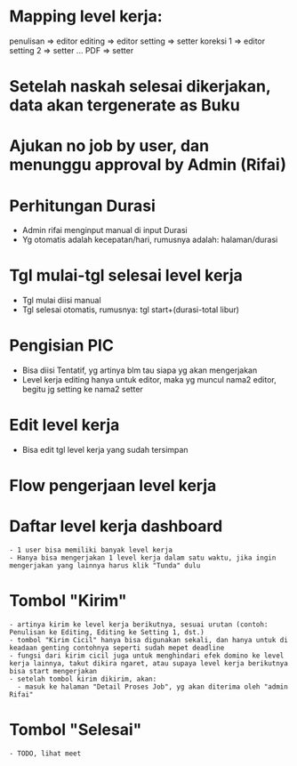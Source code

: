 # Mapping level kerja:
  penulisan => editor
  editing => editor
  setting => setter
  koreksi 1 => editor
  setting 2 => setter
  ...
  PDF => setter
# Setelah naskah selesai dikerjakan, data akan tergenerate as Buku
# Ajukan no job by user, dan menunggu approval by Admin (Rifai)
# Perhitungan Durasi
  - Admin rifai menginput manual di input Durasi
  - Yg otomatis adalah kecepatan/hari, rumusnya adalah: halaman/durasi
# Tgl mulai-tgl selesai level kerja
  - Tgl mulai diisi manual
  - Tgl selesai otomatis, rumusnya: tgl start+(durasi-total libur)
# Pengisian PIC
  - Bisa diisi Tentatif, yg artinya blm tau siapa yg akan mengerjakan
  - Level kerja editing hanya untuk editor, maka yg muncul nama2 editor, begitu jg setting ke nama2 setter
# Edit level kerja
  - Bisa edit tgl level kerja yang sudah tersimpan

# Flow pengerjaan level kerja
  # Daftar level kerja dashboard
    - 1 user bisa memiliki banyak level kerja
    - Hanya bisa mengerjakan 1 level kerja dalam satu waktu, jika ingin mengerjakan yang lainnya harus klik "Tunda" dulu
  # Tombol "Kirim"
    - artinya kirim ke level kerja berikutnya, sesuai urutan (contoh: Penulisan ke Editing, Editing ke Setting 1, dst.)
    - tombol "Kirim Cicil" hanya bisa digunakan sekali, dan hanya untuk di keadaan genting contohnya seperti sudah mepet deadline
    - fungsi dari kirim cicil juga untuk menghindari efek domino ke level kerja lainnya, takut dikira ngaret, atau supaya level kerja berikutnya bisa start mengerjakan
    - setelah tombol kirim dikirim, akan:
      - masuk ke halaman "Detail Proses Job", yg akan diterima oleh "admin Rifai"
  # Tombol "Selesai"
    - TODO, lihat meet
